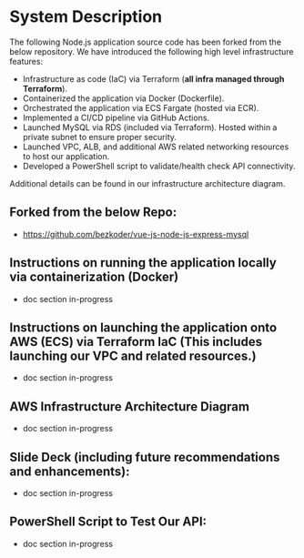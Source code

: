 # System Description
The following Node.js application source code has been forked from the below repository. 
We have introduced the following high level infrastructure features: 
 - Infrastructure as code (IaC) via Terraform (**all infra managed through Terraform**).
 - Containerized the application via Docker (Dockerfile).
 - Orchestrated the application via ECS Fargate (hosted via ECR).
 - Implemented a CI/CD pipeline via GitHub Actions.
 - Launched MySQL via RDS (included via Terraform). Hosted within a private subnet to ensure proper security.
 - Launched VPC, ALB, and additional AWS related networking resources to host our application.
 - Developed a PowerShell script to validate/health check API connectivity.

Additional details can be found in our infrastructure architecture diagram.

## Forked from the below Repo:
- https://github.com/bezkoder/vue-js-node-js-express-mysql

## Instructions on running the application locally via containerization (Docker)
- doc section in-progress


## Instructions on launching the application onto AWS (ECS) via Terraform IaC (This includes launching our VPC and related resources.)
- doc section in-progress


## AWS Infrastructure Architecture Diagram
- doc section in-progress

## Slide Deck (including future recommendations and enhancements):
- doc section in-progress


## PowerShell Script to Test Our API:
- doc section in-progress
